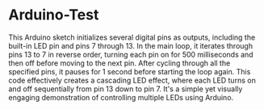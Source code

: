 # Arduino-Test
 This Arduino sketch initializes several digital pins as outputs, including the built-in LED pin and pins 7 through 13. In the main loop, it iterates through pins 13 to 7 in reverse order, turning each pin on for 500 milliseconds and then off before moving to the next pin. After cycling through all the specified pins, it pauses for 1 second before starting the loop again. This code effectively creates a cascading LED effect, where each LED turns on and off sequentially from pin 13 down to pin 7. It's a simple yet visually engaging demonstration of controlling multiple LEDs using Arduino.
